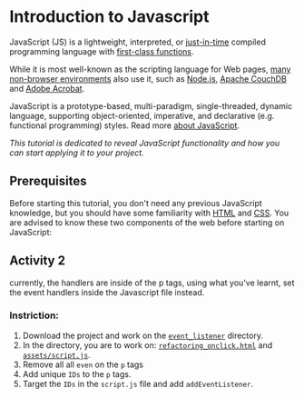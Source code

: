 # Introduction to Javascript
JavaScript (JS) is a lightweight, interpreted, or [just-in-time](https://en.wikipedia.org/wiki/Just-in-time_compilation) compiled programming language with [first-class functions](https://developer.mozilla.org/en-US/docs/Glossary/First-class_Function).

While it is most well-known as the scripting language for Web pages, [many non-browser environments](https://en.wikipedia.org/wiki/JavaScript#Other_usage) also use it, such as [Node.js](https://developer.mozilla.org/en-US/docs/Glossary/Node.js), [Apache CouchDB](https://couchdb.apache.org/) and [Adobe Acrobat](https://opensource.adobe.com/dc-acrobat-sdk-docs/acrobatsdk/).

JavaScript is a prototype-based, multi-paradigm, single-threaded, dynamic language, supporting object-oriented, imperative, and declarative (e.g. functional programming) styles. Read more [about JavaScript](https://developer.mozilla.org/en-US/docs/Web/JavaScript/About_JavaScript).

*This tutorial is dedicated to reveal JavaScript functionality and how you can start applying it to your project.*

## Prerequisites
Before starting this tutorial, you don't need any previous JavaScript knowledge, but you should have some familiarity with [HTML](https://skills.instincthub.com/course/html-fundamentals/) and [CSS](https://skills.instincthub.com/course/introduction-css-basics/). You are advised to know these two components of the web before starting on JavaScript:

## Activity 2
currently, the handlers are inside of the p tags, using what you've learnt, set the event handlers inside the Javascript file instead.

### Instriction:
1. Download the project and work on the [`event_listener`](https://github.com/instincthub/javascript_events) directory.
2. In the directory, you are to work on: [`refactoring_onclick.html`](https://github.com/instincthub/javascript_events/blob/main/event_listener/refactoring_onclick.html) and [`assets/script.js`](https://github.com/instincthub/javascript_events/blob/main/event_listener/assets/script.js).
3. Remove all all `even` on the `p` tags
4. Add unique `IDs` to the `p` tags.
5. Target the `IDs` in the `script.js` file and add `addEventListener`.
